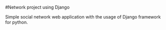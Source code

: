 #Network project using Django

Simple social network web application with the usage of Django framework for python.
